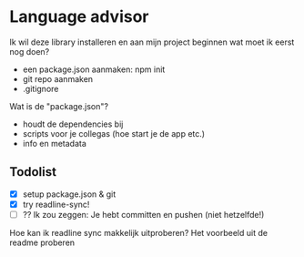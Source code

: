 # Language advisor

Ik wil deze library installeren en aan mijn project beginnen wat moet ik eerst nog doen?

- een package.json aanmaken: npm init
- git repo aanmaken
- .gitignore

Wat is de "package.json"?

- houdt de dependencies bij
- scripts voor je collegas (hoe start je de app etc.)
- info en metadata

## Todolist

- [x] setup package.json & git
- [x] try readline-sync!
- [ ] ?? Ik zou zeggen: Je hebt committen en pushen (niet hetzelfde!)

Hoe kan ik readline sync makkelijk uitproberen?
Het voorbeeld uit de readme proberen
